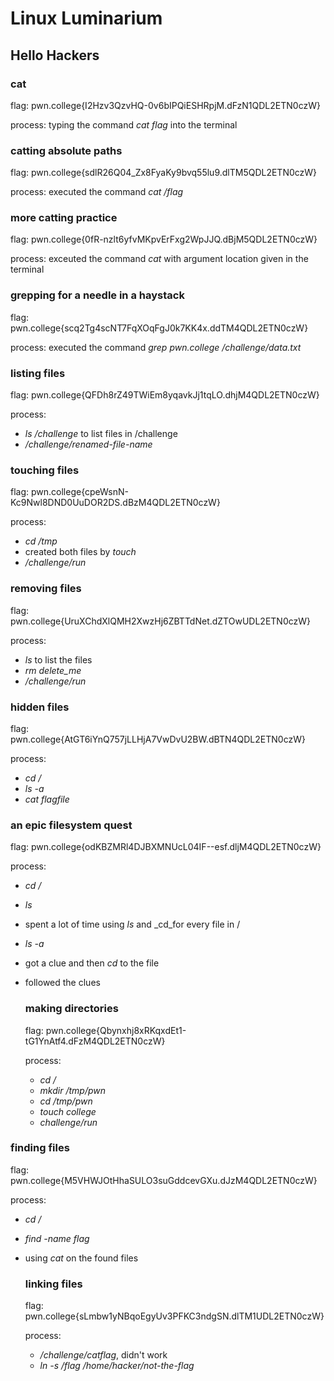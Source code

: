 # Linux Luminarium
## Hello Hackers
### cat
flag: pwn.college{I2Hzv3QzvHQ-0v6bIPQiESHRpjM.dFzN1QDL2ETN0czW}

process: typing the command _cat flag_ into the terminal

### catting absolute paths
flag: pwn.college{sdlR26Q04_Zx8FyaKy9bvq55lu9.dlTM5QDL2ETN0czW}

process: executed the command _cat /flag_


### more catting practice
flag: pwn.college{0fR-nzlt6yfvMKpvErFxg2WpJJQ.dBjM5QDL2ETN0czW}

process: exceuted the command _cat_ with argument location given in the terminal


### grepping for a needle in a haystack
flag: pwn.college{scq2Tg4scNT7FqXOqFgJ0k7KK4x.ddTM4QDL2ETN0czW}

process: executed the command _grep pwn.college /challenge/data.txt_


### listing files
flag: pwn.college{QFDh8rZ49TWiEm8yqavkJj1tqLO.dhjM4QDL2ETN0czW}

process: 

* _ls /challenge_ to list files in /challenge
* _/challenge/renamed-file-name_

### touching files
flag: pwn.college{cpeWsnN-Kc9Nwl8DND0UuDOR2DS.dBzM4QDL2ETN0czW}

process: 

* _cd /tmp_
* created both files by _touch_
* _/challenge/run_


### removing files
flag: pwn.college{UruXChdXlQMH2XwzHj6ZBTTdNet.dZTOwUDL2ETN0czW}

process: 

* _ls_ to list the files
* _rm delete_me_
* _/challenge/run_


### hidden files
flag: pwn.college{AtGT6iYnQ757jLLHjA7VwDvU2BW.dBTN4QDL2ETN0czW}

process: 

* _cd /_
* _ls -a_
* _cat flagfile_
  

### an epic filesystem quest
flag: pwn.college{odKBZMRl4DJBXMNUcL04IF--esf.dljM4QDL2ETN0czW}

process:

* _cd /_
* _ls_
* spent a lot of time using _ls_ and _cd_for every file in /
* _ls -a_
* got a clue and then _cd_ to the file
* followed the clues


  ### making directories
  flag: pwn.college{Qbynxhj8xRKqxdEt1-tG1YnAtf4.dFzM4QDL2ETN0czW}

  process:

  * _cd /_
  * _mkdir /tmp/pwn_
  * _cd /tmp/pwn_
  * _touch college_
  * _challenge/run_
 

### finding files
flag: pwn.college{M5VHWJOtHhaSULO3suGddcevGXu.dJzM4QDL2ETN0czW}  

process: 

* _cd /_
* _find -name flag_
* using _cat_ on the found files



  ### linking files
  flag: pwn.college{sLmbw1yNBqoEgyUv3PFKC3ndgSN.dlTM1UDL2ETN0czW}

  process:

  *  _/challenge/catflag_, didn't work
  * _ln -s /flag /home/hacker/not-the-flag_
  
  
